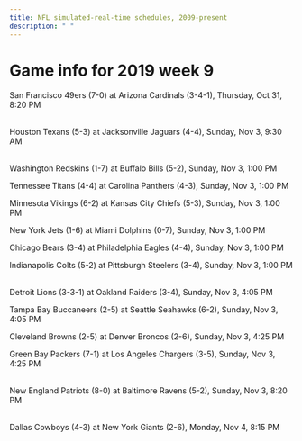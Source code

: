 ```yaml
---
title: NFL simulated-real-time schedules, 2009-present
description: " "
---
```


# Game info for 2019 week 9

San Francisco 49ers (7-0) at Arizona Cardinals (3-4-1), Thursday, Oct 31, 8:20 PM

<br/>Houston Texans (5-3) at Jacksonville Jaguars (4-4), Sunday, Nov 3, 9:30 AM

<br/>Washington Redskins (1-7) at Buffalo Bills (5-2), Sunday, Nov 3, 1:00 PM

Tennessee Titans (4-4) at Carolina Panthers (4-3), Sunday, Nov 3, 1:00 PM

Minnesota Vikings (6-2) at Kansas City Chiefs (5-3), Sunday, Nov 3, 1:00 PM

New York Jets (1-6) at Miami Dolphins (0-7), Sunday, Nov 3, 1:00 PM

Chicago Bears (3-4) at Philadelphia Eagles (4-4), Sunday, Nov 3, 1:00 PM

Indianapolis Colts (5-2) at Pittsburgh Steelers (3-4), Sunday, Nov 3, 1:00 PM

<br/>Detroit Lions (3-3-1) at Oakland Raiders (3-4), Sunday, Nov 3, 4:05 PM

Tampa Bay Buccaneers (2-5) at Seattle Seahawks (6-2), Sunday, Nov 3, 4:05 PM

Cleveland Browns (2-5) at Denver Broncos (2-6), Sunday, Nov 3, 4:25 PM

Green Bay Packers (7-1) at Los Angeles Chargers (3-5), Sunday, Nov 3, 4:25 PM

<br/>New England Patriots (8-0) at Baltimore Ravens (5-2), Sunday, Nov 3, 8:20 PM

<br/>Dallas Cowboys (4-3) at New York Giants (2-6), Monday, Nov 4, 8:15 PM

